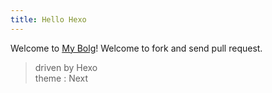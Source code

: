 ```yaml
---
title: Hello Hexo
---
```

Welcome to [My Bolg](https://panxiang315.github.io/)! Welcome to fork and send pull request.  

> driven by Hexo  
> theme : Next